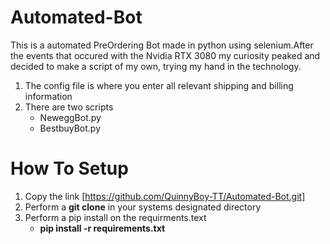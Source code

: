 # Automated-Bot
This is a automated PreOrdering Bot made in python using selenium.After the events that occured with the Nvidia RTX 3080 my curiosity peaked and decided to make a script of my own, trying my hand in the technology.

1. The config file is where you enter all relevant shipping and billing information
2. There are two scripts
   - NeweggBot.py
   - BestbuyBot.py
   

# How To Setup
1.  Copy the link [https://github.com/QuinnyBoy-TT/Automated-Bot.git]
2.  Perform a **git clone** in your systems designated directory
3.  Perform a pip install on the requirments.text
    - **pip install -r requirements.txt**

